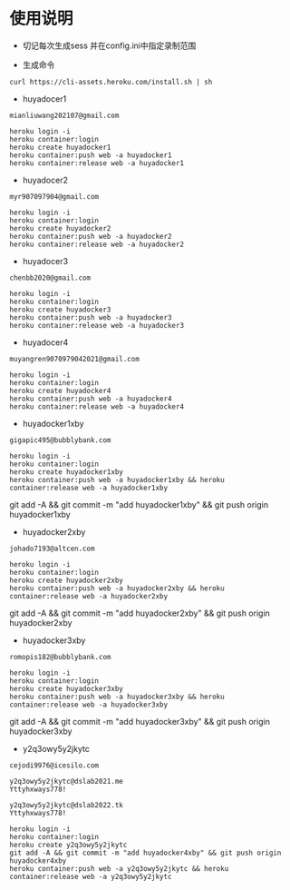 # 使用说明

- 切记每次生成sess 并在config.ini中指定录制范围

- 生成命令

```
curl https://cli-assets.heroku.com/install.sh | sh
```
- huyadocer1
```
mianliuwang202107@gmail.com

heroku login -i
heroku container:login
heroku create huyadocker1
heroku container:push web -a huyadocker1
heroku container:release web -a huyadocker1
```

- huyadocer2
```
myr907097904@gmail.com

heroku login -i
heroku container:login
heroku create huyadocker2
heroku container:push web -a huyadocker2
heroku container:release web -a huyadocker2
```

- huyadocer3
```
chenbb2020@gmail.com

heroku login -i
heroku container:login
heroku create huyadocker3
heroku container:push web -a huyadocker3
heroku container:release web -a huyadocker3
```

- huyadocer4
```
muyangren9070979042021@gmail.com

heroku login -i
heroku container:login
heroku create huyadocker4
heroku container:push web -a huyadocker4
heroku container:release web -a huyadocker4
```

- huyadocker1xby
```
gigapic495@bubblybank.com

heroku login -i
heroku container:login
heroku create huyadocker1xby
heroku container:push web -a huyadocker1xby && heroku container:release web -a huyadocker1xby
```
git add -A && git commit -m "add huyadocker1xby" && git push origin huyadocker1xby


- huyadocker2xby
```
johado7193@altcen.com

heroku login -i
heroku container:login
heroku create huyadocker2xby
heroku container:push web -a huyadocker2xby && heroku container:release web -a huyadocker2xby
```
git add -A && git commit -m "add huyadocker2xby" && git push origin huyadocker2xby

- huyadocker3xby
```
romopis182@bubblybank.com

heroku login -i
heroku container:login
heroku create huyadocker3xby
heroku container:push web -a huyadocker3xby && heroku container:release web -a huyadocker3xby
```
git add -A && git commit -m "add huyadocker3xby" && git push origin huyadocker3xby

- y2q3owy5y2jkytc
```
cejodi9976@icesilo.com

y2q3owy5y2jkytc@dslab2021.me
Yttyhxways778!

y2q3owy5y2jkytc@dslab2022.tk
Yttyhxways778!

heroku login -i
heroku container:login
heroku create y2q3owy5y2jkytc
git add -A && git commit -m "add huyadocker4xby" && git push origin huyadocker4xby
heroku container:push web -a y2q3owy5y2jkytc && heroku container:release web -a y2q3owy5y2jkytc
```
